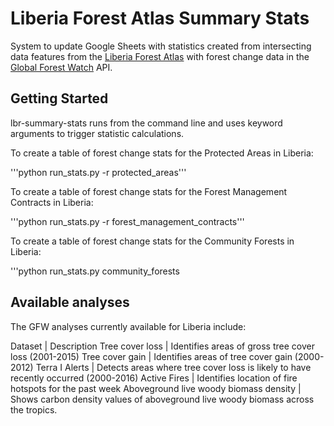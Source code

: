 # Liberia Forest Atlas Summary Stats

System to update Google Sheets with statistics created from intersecting data
features from the [Liberia Forest Atlas](http://lbr.forest-atlas.org) with forest
change data in the [Global Forest Watch](http://developers.globalforestwatch.org/)
API.

## Getting Started

lbr-summary-stats runs from the command line and uses keyword arguments to trigger
statistic calculations.

To create a table of forest change stats for the Protected Areas in Liberia:

'''python run_stats.py -r protected_areas'''

To create a table of forest change stats for the Forest Management Contracts in Liberia:

'''python run_stats.py -r forest_management_contracts'''

To create a table of forest change stats for the Community Forests in Liberia:

'''python run_stats.py community_forests

## Available analyses

The GFW analyses currently available for Liberia include:

Dataset | Description
Tree cover loss | Identifies areas of gross tree cover loss (2001-2015)
Tree cover gain | Identifies areas of tree cover gain (2000-2012)
Terra I Alerts | Detects areas where tree cover loss is likely to have recently occurred (2000-2016)
Active Fires | Identifies location of fire hotspots for the past week
Aboveground live woody biomass density | 	
Shows carbon density values of aboveground live woody biomass across the tropics.
